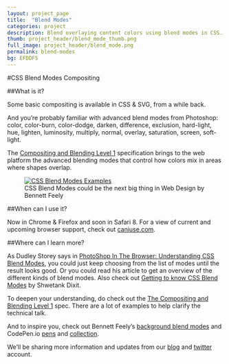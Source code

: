 ```yaml
---
layout: project_page
title:  "Blend Modes"
categories: project
description: Blend overlaying content colors using blend modes in CSS.
thumb: project_header/blend_mode_thumb.png
full_image: project_header/blend_mode.png
permalink: blend-modes
bg: EFDDF5
---
```

#CSS Blend Modes Compositing

##What is it?

Some basic compositing is available in CSS & SVG, from a while back.

And you’re probably familiar with advanced blend modes from Photoshop: color, color-burn, color-dodge, darken, difference, exclusion, hard-light, hue, lighten, luminosity, multiply, normal, overlay, saturation, screen, soft-light.

The [Compositing and Blending Level 1](http://dev.w3.org/fxtf/compositing-1/) specification brings to the web platform the advanced blending modes that control how colors mix in areas where shapes overlap.

<figure>
  <a href="{{site.baseurl}}/img/blendmodes.png">
    <img src="{{site.baseurl}}/img/blendmodes.png" alt="CSS Blend Modes Examples">
  </a>
  <figcaption>CSS Blend Modes could be the next big thing in Web Design by Bennett Feely</figcaption>
</figure>

##When can I use it?

Now in Chrome & Firefox and soon in Safari 8. For a view of current and upcoming browser support, check out [caniuse.com](http://caniuse.com/#search=blend-mode).

##Where can I learn more?

As Dudley Storey says in [PhotoShop In The Browser: Understanding CSS Blend Modes](http://demosthenes.info/blog/707/PhotoShop-In-The-Browser-Understanding-CSS-Blend-Modes), you could just keep choosing from the list of modes until the result looks good. Or you could read his article to get an overview of the different kinds of blend modes. Also check out [Getting to know CSS Blend Modes](http://dev.opera.com/articles/getting-to-know-css-blend-modes/) by Shwetank Dixit.

To deepen your understanding, do check out the [The Compositing and Blending Level 1](http://dev.w3.org/fxtf/compositing-1/) spec. There are a lot of examples to help clarify the technical talk.

And to inspire you, check out Bennett Feely’s [background blend modes](http://bennettfeely.com/gradients/) and CodePen.io [pens](http://codepen.io/bennettfeely/pen/uLKrG) and [collection](http://codepen.io/collection/Kgshi/).

We’ll be sharing more information and updates from our [blog](http://blogs.adobe.com/webplatform/category/features/css-compositing/) and [twitter](https://twitter.com/adobeweb) account.
